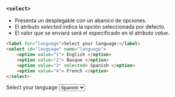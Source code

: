 ### `<select>`

- Presenta un desplegable con un abanico de opciones.  
- El atributo _selected_ indica la opción seleccionada por defecto.  
- El valor que se enviará será el especificado en el atributo _value_.

````HTML
<label for="language">Select your language:</label>
<select id="language" name="language">
    <option value="1"> English </option>
    <option value="2"> Basque </option>
    <option value="3" selected> Spanish </option>
    <option value="4"> French </option>
</select>
````

<label for="language">Select your language</label>
<select id="language" name="languager">
    <option value="1"> English </option>
    <option value="2"> Basque </option>
    <option value="3" selected> Spanish </option>
    <option value="4"> French </option>
</select>